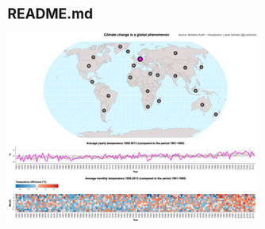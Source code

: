 # README.md

[![Dashboard for Germany][image]][dashboard]

  [dashboard]: https://lassescheele.github.io/altair-climate-change/countries_centroids_tavg_1850-2013_ref1961-1990.html
  [image]: https://github.com/lassescheele/altair-climate-change/blob/master/plots/countries_centroids_tavg_1850-2013_ref1961-1990.png "Dashboard for Germany"
